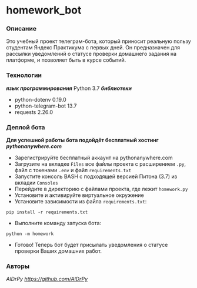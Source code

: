 # homework_bot
### Описание
Это учебный проект телеграм-бота, который приносит реальную пользу студентам Яндекс Практикума с первых дней. Он предназначен для рассылки уведомлений о статусе проверки домашнего задания на платформе, и позволяет быть в курсе событий.
### Технологии
***язык программирования***
Python 3.7
***библиотеки***
- python-dotenv 0.19.0
- python-telegram-bot 13.7
- requests 2.26.0

### Деплой бота
**Для успешной работы бота подойдёт бесплатный хостинг *pythonanywhere.com***
- Зарегистрируйте бесплатный аккаунт на pythonanywhere.com
- Загрузите на вкладке ```Files``` все файлы проекта с расширением ```.py```, файл с токенами ```.env``` и файл ```requirements.txt```
- Запустите консоль BASH с подходящей версией Питона (3.7) из вкладки ```Consoles```
- Перейдите в директорию с файлами проекта, где лежит ```homework.py```
- Установите и активируйте виртуальное окружение
- Установите зависимости из файла ```requirements.txt```:
```
pip install -r requirements.txt
``` 
- Выполните команду запуска бота:
```
python -m homework
```
- Готово! Теперь бот будет присылать уведомления о статусе проверки Ваших домашних работ.
### Авторы
_AlDrPy  https://github.com/AlDrPy_